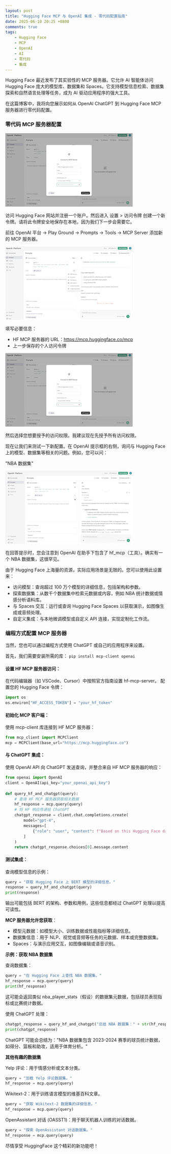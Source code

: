 ```yaml
---
layout: post
title: "Hugging Face MCP 与 OpenAI 集成 - 零代码配置指南"
date: 2025-06-10 20:25 +0800
comments: true
tags:
    - Hugging Face
    - MCP
    - OpenAI
    - AI
    - 零代码
    - 集成
---
```


Hugging Face 最近发布了其实验性的 MCP 服务器。它允许 AI 智能体访问 Hugging Face 庞大的模型库、数据集和 Spaces。它支持模型信息检索、数据集探索和自然语言处理等任务，成为 AI 驱动应用程序的强大工具。

在这篇博客中，我将向您展示如何从 OpenAI ChatGPT 到 Hugging Face MCP 服务器进行零代码配置。

### 零代码 MCP 服务器配置

![hf-mcp-server-token](/assets/images/uploads/hf-mcp/hf-mcp-openai-connect.png)

访问 Hugging Face 网站并注册一个账户。然后进入 设置 > 访问令牌 创建一个新令牌。请将此令牌安全地保存在本地，因为我们下一步会需要它。

前往 OpenAI 平台 -> Play Ground -> Prompts -> Tools -> MCP Server 添加新的 MCP 服务器。

![hf-mcp-openai-mcp](/assets/images/uploads/hf-mcp/hf-mcp-openai-mcp.png)

填写必要信息：
- HF MCP 服务器的 URL：https://mcp.huggingface.co/mcp
- 上一步保存的个人访问令牌

![hf-mcp-openai-connect](/assets/images/uploads/hf-mcp/hf-mcp-openai-connect.png)

然后选择您想要授予的访问权限。我建议现在先授予所有访问权限。

现在让我们来测试一下新配置。在 OpenAI 提示框的右侧，询问与 Hugging Face 上的模型、数据集等相关的问题。例如，您可以问：

"NBA 数据集"

![hf-mcp-openai-prompt](/assets/images/uploads/hf-mcp/hf-mcp-openai-prompt.png)

在回答提示时，您会注意到 OpenAI 在助手下包含了 hf_mcp（工具）。确实有一个 NBA 数据集，这很罕见。

由于 Hugging Face 上海量的资源，实际应用场景是无限的。您可以使用此设置来：
- 访问模型：查询超过 100 万个模型的详细信息，包括架构和参数。
- 探索数据集：从数千个数据集中检索元数据或内容，例如 NBA 统计数据或情感分析语料库。
- 与 Spaces 交互：运行或查询 Hugging Face Spaces 以获取演示，如图像生成或音频处理。
- 自定义集成：与本地微调模型或自定义 API 连接，实现定制化工作流。

### 编程方式配置 MCP 服务器

当然，您也可以通过编程方式使用 ChatGPT 或自己的应用程序来设置。

首先，我们需要安装所需的库：
`pip install mcp-client openai`

#### 设置 HF MCP 服务器访问：

在代码编辑器（如 VSCode、Cursor）中按照官方指南设置 hf-mcp-server。
配置您的 Hugging Face 令牌：

```python
import os
os.environ["HF_ACCESS_TOKEN"] = "your_hf_token"
```

#### 初始化 MCP 客户端：

使用 mcp-client 库连接到 HF MCP 服务器：

```python
from mcp_client import MCPClient
mcp = MCPClient(base_url="https://mcp.huggingface.co")
```

#### 与 ChatGPT 集成：

使用 OpenAI API 向 ChatGPT 发送查询，并整合来自 HF MCP 服务器的响应：

```python
from openai import OpenAI
client = OpenAI(api_key="your_openai_api_key")

def query_hf_and_chatgpt(query):
    # 查询 HF MCP 服务器获取相关数据
    hf_response = mcp.query(query)
    # 将 HF 响应传递给 ChatGPT
    chatgpt_response = client.chat.completions.create(
        model="gpt-4",
        messages=[
            {"role": "user", "content": f"Based on this Hugging Face data: {hf_response}, answer: {query}"}
        ]
    )
    return chatgpt_response.choices[0].message.content
```

#### 测试集成：

查询模型信息的示例：

```python
query = "获取 Hugging Face 上 BERT 模型的详细信息。"
response = query_hf_and_chatgpt(query)
print(response)
```

输出可能包括 BERT 的架构、参数和用例，这些信息都经过 ChatGPT 处理以提高可读性。

**MCP 服务器允许您获取**：

- 模型元数据：如模型大小、训练数据或性能指标等详细信息。
- 数据集信息：用于 NLP、视觉或音频等任务的元数据、样本或完整数据集。
- Spaces：与演示应用交互，如图像编辑或语音识别。

**示例：获取 NBA 数据集**

查询数据集：

```python
query = "在 Hugging Face 上查找 NBA 数据集。"
hf_response = mcp.query(query)
print(hf_response)
```

这可能会返回类似 nba_player_stats（假设）的数据集元数据，包括球员表现指标或比赛统计数据。

使用 ChatGPT 处理：
```python
chatgpt_response = query_hf_and_chatgpt("总结 NBA 数据集：" + str(hf_response))
print(chatgpt_response)
```

ChatGPT 可能会总结为："NBA 数据集包含 2023-2024 赛季的球员统计数据，如得分、篮板和助攻，适用于体育分析。"


**其他有趣的数据集**

Yelp 评论：用于情感分析或文本分类。
```python
query = "加载 Yelp 评论数据集。"
hf_response = mcp.query(query)
```

Wikitext-2：用于训练语言模型的维基百科文章。

```python
query = "获取 Wikitext-2 数据集的详细信息。"
hf_response = mcp.query(query)
```

OpenAssistant 对话 (OASST1)：用于聊天机器人训练的对话数据。

```python
query = "探索 OpenAssistant 对话数据集。"
hf_response = mcp.query(query)
```

尽情享受 HuggingFace 这个精彩的新功能吧！
